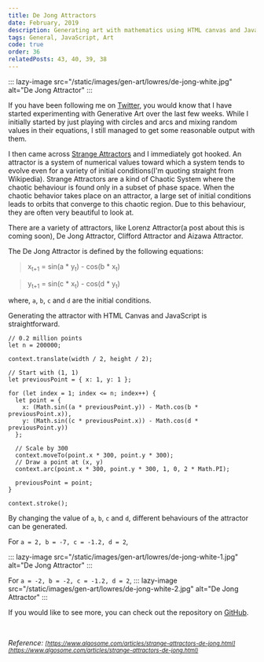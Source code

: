 ```yaml
---
title: De Jong Attractors
date: February, 2019
description: Generating art with mathematics using HTML canvas and JavaScript
tags: General, JavaScript, Art
code: true
order: 36
relatedPosts: 43, 40, 39, 38
---
```


::: lazy-image src="/static/images/gen-art/lowres/de-jong-white.jpg" alt="De Jong Attractor" :::

If you have been following me on [Twitter](https://twitter.com/sivaSupermanyam), you would know that I have
started experimenting with Generative Art over the last few weeks. While I initially started by just playing
with circles and arcs and mixing random values in their equations, I still managed to get some
reasonable output with them.

I then came across [Strange Attractors](https://en.wikipedia.org/wiki/Chaos_theory#Strange_attractors) and I
immediately got hooked. An attractor is a system of numerical values toward which a system tends to evolve even for a
variety of initial conditions(I'm quoting straight from Wikipedia). Strange Attractors are a kind of Chaotic System
where the chaotic behaviour is found only in a subset of phase space. When the chaotic behavior takes place on an
attractor, a large set of initial conditions leads to orbits that converge to this chaotic region. Due to this behaviour,
they are often very beautiful to look at.

There are a variety of attractors, like Lorenz Attractor(a post about this is coming soon), De Jong Attractor, Clifford
Attractor and Aizawa Attractor. 

The De Jong Attractor is defined by the following equations:

> x<sub>t+1</sub> = sin(a * y<sub>t</sub>) - cos(b * x<sub>t</sub>)

> y<sub>t+1</sub> = sin(c * x<sub>t</sub>) - cos(d * y<sub>t</sub>)

where, `a`, `b`, `c` and `d` are the initial conditions.

Generating the attractor with HTML Canvas and JavaScript is straightforward.

```
// 0.2 million points
let n = 200000;

context.translate(width / 2, height / 2);

// Start with (1, 1)
let previousPoint = { x: 1, y: 1 };

for (let index = 1; index <= n; index++) {
  let point = {
    x: (Math.sin((a * previousPoint.y)) - Math.cos(b * previousPoint.x)),
    y: (Math.sin((c * previousPoint.x)) - Math.cos(d * previousPoint.y))
  };

  // Scale by 300
  context.moveTo(point.x * 300, point.y * 300);
  // Draw a point at (x, y)
  context.arc(point.x * 300, point.y * 300, 1, 0, 2 * Math.PI);

  previousPoint = point;
}

context.stroke();
```

By changing the value of `a`, `b`, `c` and `d`, different behaviours of the attractor can be generated.

For `a = 2, b = -7, c = -1.2, d = 2`,

::: lazy-image src="/static/images/gen-art/lowres/de-jong-white-1.jpg" alt="De Jong Attractor" :::

For `a = -2, b = -2, c = -1.2, d = 2`,
::: lazy-image src="/static/images/gen-art/lowres/de-jong-white-2.jpg" alt="De Jong Attractor" :::


If you would like to see more, you can check out the repository on [GitHub](https://github.com/astronomersiva/generative-art/).

<br>

*Reference: <small>[https://www.algosome.com/articles/strange-attractors-de-jong.html](https://www.algosome.com/articles/strange-attractors-de-jong.html)</small>*
